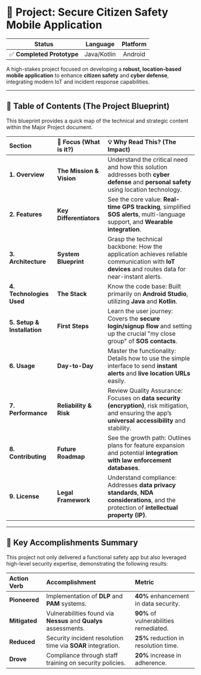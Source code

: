 # 🚨 Project: Secure Citizen Safety Mobile Application

| Status | Language | Platform |
| :---: | :---: | :---: |
| ✅ **Completed Prototype** | Java/Kotlin | Android |

A high-stakes project focused on developing a **robust, location-based mobile application** to enhance **citizen safety** and **cyber defense**, integrating modern IoT and incident response capabilities.

---

## 📖 Table of Contents (The Project Blueprint)

This blueprint provides a quick map of the technical and strategic content within the Major Project document.

| Section | 🎯 **Focus (What is it?)** | 💡 **Why Read This? (The Impact)** |
| :--- | :--- | :--- |
| **1. Overview** | **The Mission & Vision** | Understand the critical need and how this solution addresses both **cyber defense** and **personal safety** using location technology. |
| **2. Features** | **Key Differentiators** | See the core value: **Real-time GPS tracking**, simplified **SOS alerts**, multi-language support, and **Wearable integration**. |
| **3. Architecture** | **System Blueprint** | Grasp the technical backbone: How the application achieves reliable communication with **IoT devices** and routes data for near-instant alerts. |
| **4. Technologies Used** | **The Stack** | Know the code base: Built primarily on **Android Studio**, utilizing **Java** and **Kotlin**. |
| **5. Setup & Installation** | **First Steps** | Learn the user journey: Covers the **secure login/signup flow** and setting up the crucial "my close group" of **SOS contacts**. |
| **6. Usage** | **Day-to-Day** | Master the functionality: Details how to use the simple interface to send **instant alerts** and **live location URLs** easily. |
| **7. Performance** | **Reliability & Risk** | Review Quality Assurance: Focuses on **data security (encryption)**, risk mitigation, and ensuring the app’s **universal accessibility** and stability. |
| **8. Contributing** | **Future Roadmap** | See the growth path: Outlines plans for feature expansion and potential **integration with law enforcement databases**. |
| **9. License** | **Legal Framework** | Understand compliance: Addresses **data privacy standards**, **NDA considerations**, and the protection of **intellectual property (IP)**. |

---

## 🚀 Key Accomplishments Summary

This project not only delivered a functional safety app but also leveraged high-level security expertise, demonstrating the following results:

| Action Verb | Accomplishment | Metric |
| :--- | :--- | :--- |
| **Pioneered** | Implementation of **DLP** and **PAM** systems. | **40%** enhancement in data security. |
| **Mitigated** | Vulnerabilities found via **Nessus** and **Qualys** assessments. | **90%** of vulnerabilities remediated. |
| **Reduced** | Security incident resolution time via **SOAR** integration. | **25%** reduction in resolution time. |
| **Drove** | Compliance through staff training on security policies. | **20%** increase in adherence. |
